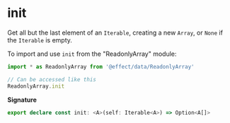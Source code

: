 # init

Get all but the last element of an `Iterable`, creating a new `Array`, or `None` if the `Iterable` is empty.

To import and use `init` from the "ReadonlyArray" module:

```ts
import * as ReadonlyArray from '@effect/data/ReadonlyArray'

// Can be accessed like this
ReadonlyArray.init
```

**Signature**

```ts
export declare const init: <A>(self: Iterable<A>) => Option<A[]>
```
